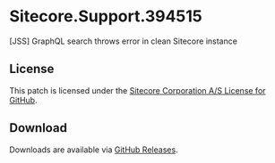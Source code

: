 # Sitecore.Support.394515
[JSS] GraphQL search throws error in clean Sitecore instance

## License  
This patch is licensed under the [Sitecore Corporation A/S License for GitHub](https://github.com/sitecoresupport/Sitecore.Support.394515/blob/master/LICENSE).  

## Download  
Downloads are available via [GitHub Releases](https://github.com/sitecoresupport/Sitecore.Support.394515/releases).  
